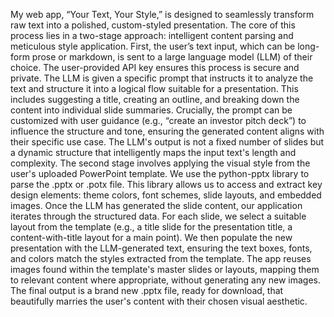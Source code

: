 My web app, “Your Text, Your Style,” is designed to seamlessly transform raw text into a polished, custom-styled presentation. The core of this process lies in a two-stage approach: intelligent content parsing and meticulous style application.
First, the user’s text input, which can be long-form prose or markdown, is sent to a large language model (LLM) of their choice. The user-provided API key ensures this process is secure and private. The LLM is given a specific prompt that instructs it to analyze the text and structure it into a logical flow suitable for a presentation. This includes suggesting a title, creating an outline, and breaking down the content into individual slide summaries. Crucially, the prompt can be customized with user guidance (e.g., “create an investor pitch deck”) to influence the structure and tone, ensuring the generated content aligns with their specific use case. The LLM's output is not a fixed number of slides but a dynamic structure that intelligently maps the input text's length and complexity.
The second stage involves applying the visual style from the user's uploaded PowerPoint template. We use the python-pptx library to parse the .pptx or .potx file. This library allows us to access and extract key design elements: theme colors, font schemes, slide layouts, and embedded images. Once the LLM has generated the slide content, our application iterates through the structured data. For each slide, we select a suitable layout from the template (e.g., a title slide for the presentation title, a content-with-title layout for a main point). We then populate the new presentation with the LLM-generated text, ensuring the text boxes, fonts, and colors match the styles extracted from the template. The app reuses images found within the template's master slides or layouts, mapping them to relevant content where appropriate, without generating any new images. The final output is a brand new .pptx file, ready for download, that beautifully marries the user's content with their chosen visual aesthetic.
